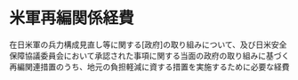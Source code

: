 # 米軍再編関係経費
 在日米軍の兵力構成見直し等に関する[政府]の取り組みについて、及び日米安全保障協議委員会において承認された事項に関する当面の政府の取り組みに基づく再編関連措置のうち、地元の負担軽減に資する措置を実施するために必要な経費
